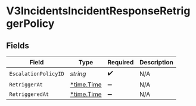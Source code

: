 # V3IncidentsIncidentResponseRetriggerPolicy


## Fields

| Field                                      | Type                                       | Required                                   | Description                                |
| ------------------------------------------ | ------------------------------------------ | ------------------------------------------ | ------------------------------------------ |
| `EscalationPolicyID`                       | *string*                                   | :heavy_check_mark:                         | N/A                                        |
| `RetriggerAt`                              | [*time.Time](https://pkg.go.dev/time#Time) | :heavy_minus_sign:                         | N/A                                        |
| `RetriggeredAt`                            | [*time.Time](https://pkg.go.dev/time#Time) | :heavy_minus_sign:                         | N/A                                        |